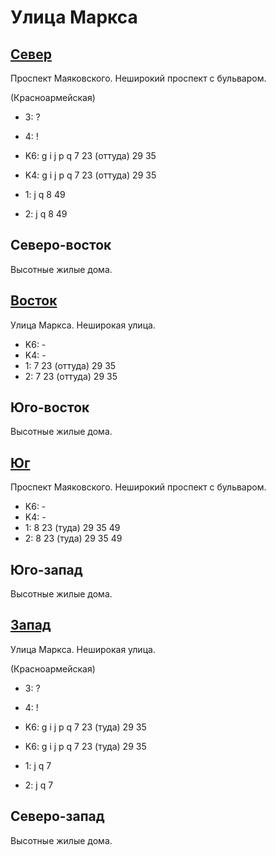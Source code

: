 # Улица Маркса

## [Север](./10550100.md)

Проспект Маяковского.
Неширокий проспект с бульваром.

(Красноармейская)

* 3:    ?
* 4:    !

* K6:   g   i   j   p   q
        7   23 (оттуда) 29  35
* K4:   g   i   j   p   q
        7   23 (оттуда) 29  35
* 1:    j   q
        8   49
* 2:    j   q
        8   49

## Северо-восток

Высотные жилые дома.

## [Восток](./10570110.md)

Улица Маркса.
Неширокая улица.

* K6:   -
* K4:   -
* 1:    7   23 (оттуда) 29  35
* 2:    7   23 (оттуда) 29  35

## Юго-восток

Высотные жилые дома.

## [Юг](./10550120.md)

Проспект Маяковского.
Неширокий проспект с бульваром.

* K6:   -
* K4:   -
* 1:    8   23 (туда)   29  35  49
* 2:    8   23 (туда)   29  35  49

## Юго-запад

Высотные жилые дома.

## [Запад](./10540110.md)

Улица Маркса.
Неширокая улица.

(Красноармейская)

* 3:    ?
* 4:    !

* K6:   g   i   j   p   q
        7   23 (туда)   29  35
* K6:   g   i   j   p   q
        7   23 (туда)   29  35
* 1:    j   q
        7
* 2:    j   q
        7

## Северо-запад

Высотные жилые дома.
